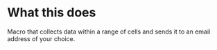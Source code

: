 # What this does
Macro that collects data within a range of cells and sends it to an email address of your choice.
